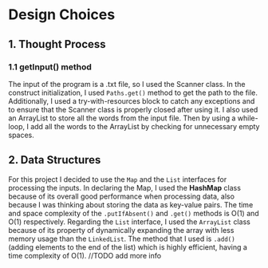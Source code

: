 # Design Choices

## 1. Thought Process
### 1.1 getInput() method
The input of the program is a .txt file, so I used the Scanner class. In the construct initialization, I used `Paths.get()` method to get the path to the file. Additionally, I used a try-with-resources block to catch any exceptions and to ensure that the Scanner class is properly closed after using it.
I also used an ArrayList to store all the words from the input file. Then by using a while-loop, I add all the words to the ArrayList by checking for unnecessary empty spaces.


## 2. Data Structures
For this project I decided to use the `Map` and the `List` interfaces for processing the inputs. In declaring the Map, I used the **HashMap** class because of its overall good performance when processing data, also because I was thinking about storing the data as key-value pairs. The time and space complexity of the `.putIfAbsent()` and `.get()` methods is O(1) and O(1) respectively.
Regarding the `List` interface, I used the `ArrayList` class because of its property of dynamically expanding the array with less memory usage than the `LinkedList`. The method that I used is `.add()` (adding elements to the end of the list) which is highly efficient, having a time complexity of O(1). 
//TODO add more info

